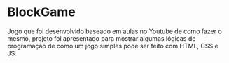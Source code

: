 # BlockGame
Jogo que foi desenvolvido baseado em aulas no Youtube de como fazer o mesmo, projeto foi apresentado para mostrar algumas lógicas de programação de como um jogo simples pode ser feito com HTML, CSS e JS.
